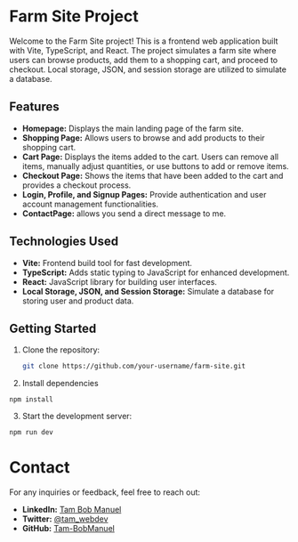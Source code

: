 # Farm Site Project

Welcome to the Farm Site project! This is a frontend web application built with Vite, TypeScript, and React. The project simulates a farm site where users can browse products, add them to a shopping cart, and proceed to checkout. Local storage, JSON, and session storage are utilized to simulate a database.

## Features

- **Homepage:** Displays the main landing page of the farm site.
- **Shopping Page:** Allows users to browse and add products to their shopping cart.
- **Cart Page:** Displays the items added to the cart. Users can remove all items, manually adjust quantities, or use buttons to add or remove items.
- **Checkout Page:** Shows the items that have been added to the cart and provides a checkout process.
- **Login, Profile, and Signup Pages:** Provide authentication and user account management functionalities.
- **ContactPage:** allows you send a direct message to me.

## Technologies Used

- **Vite:** Frontend build tool for fast development.
- **TypeScript:** Adds static typing to JavaScript for enhanced development.
- **React:** JavaScript library for building user interfaces.
- **Local Storage, JSON, and Session Storage:** Simulate a database for storing user and product data.

## Getting Started

1. Clone the repository:

   ```bash
   git clone https://github.com/your-username/farm-site.git
   ```

2. Install dependencies

```cd farm-site
npm install
```

3. Start the development server:

```
npm run dev
```

# Contact

For any inquiries or feedback, feel free to reach out:

- **LinkedIn:** [Tam Bob Manuel](https://www.linkedin.com/in/tam-bob-manuel-191526219/)
- **Twitter:** [@tam_webdev](https://twitter.com/tam_webdev)
- **GitHub:** [Tam-BobManuel](https://github.com/Tam-BobManuel)

